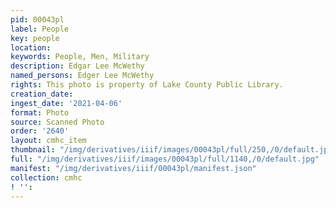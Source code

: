 ```yaml
---
pid: 00043pl
label: People
key: people
location: 
keywords: People, Men, Military
description: Edgar Lee McWethy
named_persons: Edger Lee McWethy
rights: This photo is property of Lake County Public Library.
creation_date: 
ingest_date: '2021-04-06'
format: Photo
source: Scanned Photo
order: '2640'
layout: cmhc_item
thumbnail: "/img/derivatives/iiif/images/00043pl/full/250,/0/default.jpg"
full: "/img/derivatives/iiif/images/00043pl/full/1140,/0/default.jpg"
manifest: "/img/derivatives/iiif/00043pl/manifest.json"
collection: cmhc
! '': 
---
```


